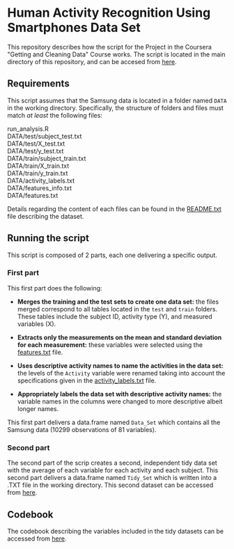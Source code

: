 # Human Activity Recognition Using Smartphones Data Set 

This repository describes how the script for the Project in the Coursera "Getting and Cleaning Data" Course works. The script is located in the main directory of this repository, and can be accesed from [here](https://github.com/alcideschaux/Cleaning_Data_Coursera/blob/master/run_analysis.R).

## Requirements
This script assumes that the Samsung data is located in a folder named `DATA` in the working directory. Specifically, the structure of folders and files must match *at least* the following files:

run_analysis.R  
DATA/test/subject_test.txt  
DATA/test/X_test.txt  
DATA/test/y_test.txt  
DATA/train/subject_train.txt  
DATA/train/X_train.txt  
DATA/train/y_train.txt  
DATA/activity_labels.txt  
DATA/features_info.txt  
DATA/features.txt  

Details regarding the content of each files can be found in the [README.txt](https://github.com/alcideschaux/Cleaning_Data_Coursera/blob/master/DATA/README.txt) file describing the dataset.

## Running the script
This script is composed of 2 parts, each one delivering a specific output.

### First part
This first part does the following:
* __Merges the training and the test sets to create one data set:__ the files merged correspond to all tables located in the `test` and `train` folders. These tables include the subject ID, activity type (Y), and measured variables (X).

* __Extracts only the measurements on the mean and standard deviation for each measurement:__ these variables were selected using the [features.txt](https://github.com/alcideschaux/Cleaning_Data_Coursera/blob/master/DATA/features.txt) file.

* __Uses descriptive activity names to name the activities in the data set:__ the levels of the `Activity` variable were renamed taking into account the specifications given in the [activity_labels.txt](https://github.com/alcideschaux/Cleaning_Data_Coursera/blob/master/DATA/activity_labels.txt) file. 

* __Appropriately labels the data set with descriptive activity names:__ the variable names in the columns were changed to more descriptive albeit longer names.

This first part delivers a data.frame named `Data_Set` which contains all the Samsung data (10299 observations of 81 variables).

### Second part
The second part of the scrip creates a second, independent tidy data set with the average of each variable for each activity and each subject. This second part delivers a data.frame named `Tidy_Set` which is written into a .TXT file in the working directory. This second dataset can be accessed from [here](https://github.com/alcideschaux/Cleaning_Data_Coursera/blob/master/Tidy_Set.txt).

## Codebook
The codebook describing the variables included in the tidy datasets can be accessed from [here](https://github.com/alcideschaux/Cleaning_Data_Coursera/blob/master/CODEBOOK.Rmd).
